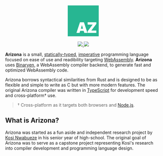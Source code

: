 <p align="center">
    <a href="https://arizona.kosinw.com" target="_blank" rel="noopener">
        <img width="100" src="./media/logo.svg" alt="Arizona logo">
    </a>
</p>

<p align="center">
    <a href="https://github.com/kosinw/arizona/blob/main/LICENSE" target="_blank" rel="noopener">
        <img src="https://img.shields.io/github/license/kosinw/arizona">
    </a>
    <a href="https://github.com/kosinw/arizona/blob/main/LICENSE" target="_blank" rel="noopener">
        <img src="https://img.shields.io/github/package-json/v/kosinw/arizona">
    </a>
</p>

**Arizona** is a small, [statically-typed](https://en.wikipedia.org/wiki/Type_system#Static_type_checking), [imperative](https://en.wikipedia.org/wiki/Imperative_programming) programming language focused on ease of use and readibility targeting [WebAssembly](https://hacks.mozilla.org/2017/02/a-cartoon-intro-to-webassembly/). **Arizona** uses [Binaryen](https://github.com/WebAssembly/binaryen), a WebAssembly compiler backend, to generate fast and optimized WebAssembly code.

Arizona borrows syntactical similarities from Rust and is designed to be as flexible and simple to write as C but with more modern features. The original Arizona compiler was written in [TypeScript](https://typescriptlang.org) for development speed and cross-platform† use.

> † Cross-platform as it targets both browsers and [Node.js](https://nodejs.org/en/).

## What is Arizona?
Arizona was started as a fun aside and independent research project by [Kosi Nwabueze](https://kosinw.com) in his senior year of high-school. The original goal of Arizona was to serve as a capstone project representing Kosi's research into compiler development and programming language design.
